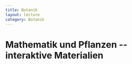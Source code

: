```yaml
---
title: Botanik
layout: lecture
category: Botanik
---
```

# Mathematik und Pflanzen -- interaktive Materialien
